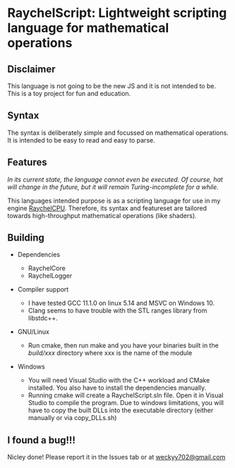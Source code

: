 <h1>RaychelScript: Lightweight scripting language for mathematical operations</h1>

Disclaimer
-
This language is not going to be the new JS and it is not intended to be. This is a toy project for fun and education.

Syntax
-
The syntax is deliberately simple and focussed on mathematical operations. It is intended to be easy to read and easy to parse.

Features
-
*In its current state, the language cannot even be executed. Of course, hat will change in the future, but it will remain Turing-incomplete for a while.*

This languages intended purpose is as a scripting language for use in my engine [RaychelCPU](https://github.com/Weckyy702/RaychelCPU). Therefore, its syntax and featureset are tailored towards high-throughput mathematical operations (like shaders).

Building
-
* Dependencies
  * RaychelCore
  * RaychelLogger

* Compiler support
  * I have tested GCC 11.1.0 on linux 5.14 and MSVC on Windows 10.
  * Clang seems to have trouble with the STL ranges library from libstdc++.

* GNU/Linux
  * Run cmake, then run make and you have your binaries built in the *build/xxx* directory where xxx is the name of the module

* Windows
  * You will need Visual Studio with the C++ workload and CMake installed. You also have to install the dependencies manually.
  * Running cmake will create a RaychelScript.sln file. Open it in Visual Studio to compile the program. Due to windows limitations, you will have
    to copy the built DLLs into the executable directory (either manually or via copy_DLLs.sh)

I found a bug!!!
-
Nicley done! Please report it in the Issues tab or at weckyy702@gmail.com